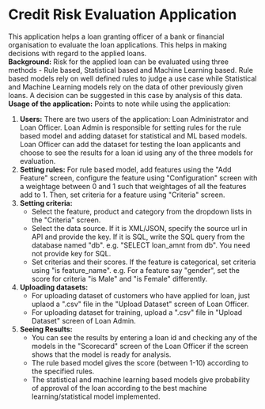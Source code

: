 # Credit Risk Evaluation Application

This application helps a loan granting officer of a bank or financial organisation to evaluate the loan applications. This helps in making decisions with regard to the applied loans.  
**Background:** Risk for the applied loan can be evaluated using three methods - Rule based, Statistical based and Machine Learning based. Rule based models rely on well defined rules to judge a use case while Statistical and Machine Learning models rely on the data of other previously given loans. A decision can be suggested in this case by analysis of this data.  
**Usage of the application:** Points to note while using the application:

1.  **Users:** There are two users of the application: Loan Administrator and Loan Officer. Loan Admin is responsible for setting rules for the rule based model and adding dataset for statistical and ML based models. Loan Officer can add the dataset for testing the loan applicants and choose to see the results for a loan id using any of the three models for evaluation.
2.  **Setting rules:** For rule based model, add features using the "Add Feature" screen, configure the feature using "Configuration" screen with a weightage between 0 and 1 such that weightages of all the features add to 1\. Then, set criteria for a feature using "Criteria" screen.
3.  **Setting criteria:**
    *   Select the feature, product and category from the dropdown lists in the "Criteria" screen.
    *   Select the data source. If it is XML/JSON, specify the source url in API and provide the key. If it is SQL, write the SQL query from the database named "db". e.g. "SELECT loan_amnt from db". You need not provide key for SQL.
    *   Set criterias and their scores. If the feature is categorical, set criteria using "is feature_name". e.g. For a feature say "gender", set the score for criteria "is Male" and "is Female" differently.
4.  **Uploading datasets:**
    *   For uploading dataset of customers who have applied for loan, just uplaod a ".csv" file in the "Upload Dataset" screen of Loan Officer.
    *   For uploading dataset for training, upload a ".csv" file in "Upload Dataset" screen of Loan Admin.
5.  **Seeing Results:**
    *   You can see the results by entering a loan id and checking any of the models in the "Scorecard" screen of the Loan Officer if the screen shows that the model is ready for analysis.
    *   The rule based model gives the score (between 1-10) according to the specified rules.
    *   The statistical and machine learning based models give probability of approval of the loan according to the best machine learning/statistical model implemented.

